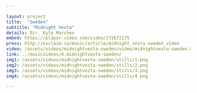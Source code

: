```yaml
---

layout: project
title:  "Sweden"
subtitle: "Midnight Vesta"
details: Dir. Kyle Marchen 
embed: https://player.vimeo.com/video/272672175
press: http://exclaim.ca/music/article/midnight_vesta-sweden_video
video: /assets/videos/midnightvesta-sweden/video/midnightvesta-sweden.mp4
link: ../musicvideos/4.midnightvesta-sweden/
img1: /assets/videos/midnightvesta-sweden/stills/1.png
img2: /assets/videos/midnightvesta-sweden/stills/2.png
img3: /assets/videos/midnightvesta-sweden/stills/3.png
img4: /assets/videos/midnightvesta-sweden/stills/4.png

---
```

